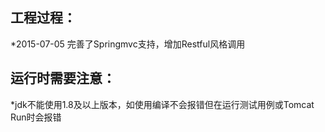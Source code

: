 

工程过程：
--------------------------------------
*2015-07-05 完善了Springmvc支持，增加Restful风格调用


运行时需要注意：
--------------------------------------
*jdk不能使用1.8及以上版本，如使用编译不会报错但在运行测试用例或Tomcat Run时会报错



